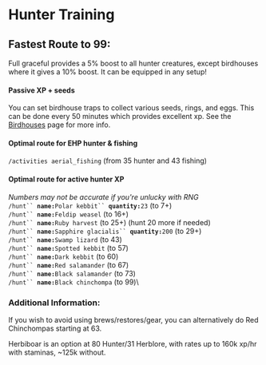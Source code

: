 # Hunter Training

## Fastest Route to 99:

Full graceful provides a 5% boost to all hunter creatures, except birdhouses where it gives a 10% boost. It can be equipped in any setup!

#### **Passive XP + seeds**

You can set birdhouse traps to collect various seeds, rings, and eggs. This can be done every 50 minutes which provides excellent xp. See the [Birdhouses](https://wiki.oldschool.gg/skills/hunter/birdhouses) page for more info.

#### **Optimal route for EHP hunter & fishing**&#x20;

`/activities aerial_fishing` (from 35 hunter and 43 fishing)

#### **Optimal route for active hunter XP**

_Numbers may not be accurate if you're unlucky with RNG_\
`/hunt`` `**`name:`**`Polar kebbit`` `**`quantity:`**`23` (to 7+)\
`/hunt`` `**`name:`**`Feldip weasel` (to 16+)\
`/hunt`` `**`name:`**`Ruby harvest` (to 25+) (hunt 20 more if needed)\
`/hunt`` `**`name:`**`Sapphire glacialis`` `**`quantity:`**`200` (to 29+)\
`/hunt`` `**`name:`**`Swamp lizard` (to 43)\
`/hunt`` `**`name:`**`Spotted kebbit` (to 57)\
`/hunt`` `**`name:`**`Dark kebbit` (to 60)\
`/hunt`` `**`name:`**`Red salamander` (to 67)\
`/hunt`` `**`name:`**`Black salamander` (to 73)\
`/hunt`` `**`name:`**`Black chinchompa` (to 99)\


### Additional Information:

If you wish to avoid using brews/restores/gear, you can alternatively do Red Chinchompas starting at 63.

Herbiboar is an option at 80 Hunter/31 Herblore, with rates up to 160k xp/hr with staminas, \~125k without.

